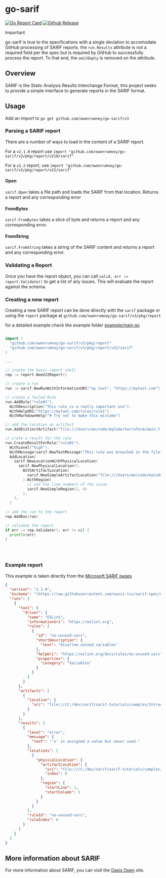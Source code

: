 # go-sarif
[![Go Report Card](https://goreportcard.com/badge/github.com/owenrumney/go-sarif/v3)](https://goreportcard.com/report/github.com/owenrumney/go-sarif/v3)
[![Github Release](https://img.shields.io/github/release/owenrumney/go-sarif.svg)](https://github.com/owenrumney/go-sarif/releases)

>[!IMPORTANT]
>go-sarif is true to the specifications with a single deviation to accomodate GitHub processing of SARIF reports. the `run.Results` attribute is not a required field per the spec but is required by GitHub to successfully process the report. To that end, the `omitEmpty` is removed on the attribute.


## Overview

SARIF is the Static Analysis Results Interchange Format, this project seeks to provide a simple interface to generate reports in the SARIF format.

## Usage

Add an import to `go get github.com/owenrumney/go-sarif/v3`

### Parsing a SARIF report

There are a number of ways to load in the content of a SARIF report.

For a `v2.1.0` report use `import "github.com/owenrumney/go-sarif/v3/pkg/report/v210/sarif"`

For a `v2.2` report, use `import "github.com/owenrumney/go-sarif/v3/pkg/report/v22/sarif"`


#### Open

`sarif.Open` takes a file path and loads the SARIF from that location. Returns a report and any corresponding error

#### FromBytes

`sarif.FromBytes` takes a slice of byte and returns a report and any corresponding error.

#### FromString

`sarif.FromString` takes a string of the SARIF content and returns a report and any corresponding error.

### Validating a Report

Once you have the report object, you can call `valid, err := report.Validate()` to get a list of any issues. This will evaluate the report against the schema.

### Creating a new report

Creating a new SARIF report can be done directly with the `sarif` package or using the `report` package at `github.com/owenrumney/go-sarif/v3/pkg/report`

for a detailed example check the example folder [example/main.go](example/main.go)

```go

import (
  "github.com/owenrumney/go-sarif/v3/pkg/report"
  "github.com/owenrumney/go-sarif/v3/pkg/report/v22/sarif"
)

...

// create the basic report shell
rep := report.NewV22Report()

// create a run 
run := sarif.NewRunWithInformationURI("my tool", "https://mytool.com")

// create a failed Rule
run.AddRule("rule#1").
  WithDescription("This rule is a really important one").
  WithHelpURI("https://mytool.com/rules/rule1").
  WithMarkdownHelp("# Try not to make this mistake")

// add the location an artifact
run.AddDistinctArtifact("file:///Users/me/code/myCode/terraform/main.tf")

// crete a result for the rule
run.CreateResultForRule("rule#1").
  WithLevel("high").
  WithMessage(sarif.NewTextMessage("This rule was breached in the file")).
  AddLocation(
    sarif.NewLocationWithPhysicalLocation(
      sarif.NewPhysicalLocation().
        WithArtifactLocation(
          sarif.NewSimpleArtifactLocation("file:///Users/me/code/myCode/terraform/main.tf")
        ).WithRegion(
          // set the line numbers of the issue
          sarif.NewSimpleRegion(1, 4)
        ),
    ),
  )
  
// add the run to the report
rep.AddRun(run)

// validate the report
if err := rep.Validate(); err != nil {
  println(err)
}





```

### Example report

This example is taken directly from the [Microsoft SARIF pages](https://github.com/microsoft/sarif-tutorials/blob/master/docs/1-Introduction.md)

```json
{
  "version": "2.1.0",
  "$schema": "(https://raw.githubusercontent.com/oasis-tcs/sarif-spec/master/Schemata/sarif-schema-2.1.0.json)",
  "runs": [
    {
      "tool": {
        "driver": {
          "name": "ESLint",
          "informationUri": "https://eslint.org",
          "rules": [
            {
              "id": "no-unused-vars",
              "shortDescription": {
                "text": "disallow unused variables"
              },
              "helpUri": "https://eslint.org/docs/rules/no-unused-vars",
              "properties": {
                "category": "Variables"
              }
            }
          ]
        }
      },
      "artifacts": [
        {
          "location": {
            "uri": "file:///C:/dev/sarif/sarif-tutorials/samples/Introduction/simple-example.js"
          }
        }
      ],
      "results": [
        {
          "level": "error",
          "message": {
            "text": "'x' is assigned a value but never used."
          },
          "locations": [
            {
              "physicalLocation": {
                "artifactLocation": {
                  "uri": "file:///C:/dev/sarif/sarif-tutorials/samples/Introduction/simple-example.js",
                  "index": 0
                },
                "region": {
                  "startLine": 1,
                  "startColumn": 5
                }
              }
            }
          ],
          "ruleId": "no-unused-vars",
          "ruleIndex": 0
        }
      ]
    }
  ]
}
```


## More information about SARIF
For more information about SARIF, you can visit the [Oasis Open](https://www.oasis-open.org/committees/tc_home.php?wg_abbrev=sarif) site.



